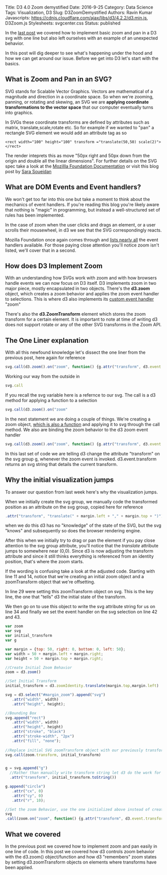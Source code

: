 Title: D3 4.0 Zoom demystified
Date: 2016-9-25
Category: Data Science
Tags: Visualization, D3
Slug: D3ZoomDemystified 
Authors: Ravin Kumar
Javascripts: https://cdnjs.cloudflare.com/ajax/libs/d3/4.2.2/d3.min.js, D3Zoom.js
Stylesheets: svgcenter.css
Status: published

In the [last post]({filename}ImplementingD3Zoom.md) we covered how to implement
basic zoom and pan in a D3 svg with one line but also left ourselves with an example
of an unexpected behavior.

In this post will dig deeper to see what's happening under the hood and how we 
can get around our issue. Before we get into D3 let's start with the basics.

## What is Zoom and Pan in an SVG?
SVG stands for Scalable Vector Graphics. Vectors are mathematical
of a magnitude and direction in a coordinate space. So when we're zooming, panning,
or rotating and skewing, an SVG we are **applying coordinate transformations
to the vector space** that our computer eventually turns into graphics.

In SVGs these coordinate transforms are defined by attributes such as matrix,
translate,scale,rotate etc. So for example if we wanted to "pan" a rectangle
SVG element we would add an attribute tag as so

```
<rect width="100" height="100" transform ="translate(50,50) scale(2)"></rect>
```

The render inteprets this as move "50px right and 50px down from the origin and
double all the linear dimensions". For further details on the SVG spec take a look
at the [Mozillla Foundation Documentation](https://developer.mozilla.org/en/docs/Web/SVG/Attribute/transform)
or visit this blog post by [Sara Soueidan](https://sarasoueidan.com/blog/svg-transformations/)

## What are DOM Events and Event handlers?
We won't get too far into this one but take a moment to think about the mechanics
of event handlers. If you're reading this blog you're likely aware that nothing
is "magic" in programming, but instead a well-structured set of rules has been implemented.

In the case of zoom when the user clicks and drags an element, or a user scrolls
their mousewheel, in d3 we see that the SVG correspondingly reacts.

Mozilla Foundation once again comes through and [lists nearly all](https://developer.mozilla.org/en-US/docs/Web/Events)
the event handlers available. For those paying close attention you'll notice zoom
isn't listed, we'll cover that in a second.

## How does D3 Implement Zoom 
With an understanding how SVGs work with zoom and with how browsers handle events
we can now focus on D3 itself.
D3 implements zoom in two major piece, mostly encapsulated in two objects.
There's the **d3.zoom** object, which creates a zoom behavior and applies
the zoom event handler to selections. This is where d3 also implements
its [custom event handler](https://github.com/d3/d3-zoom#api-reference) "zoom"

There's also the **d3.ZoomTransform** element which stores the zoom transform
for a certain element. It is important to note at time of writing d3 does not support
rotate or any of the other SVG transforms in the Zoom API.

## The One Liner explanation
With all this newfound knowledge let's dissect the one liner from the previous post,
here again for reference

```javascript
svg.call(d3.zoom().on("zoom", function() {g.attr("transform", d3.event.transform)}))
```
Working our way from the outside in

```javascript
svg.call
```
If you recall the svg variable here is a refernce to our svg. The call is a d3
method for applying a function to a selection

```javascript
svg.call(d3.zoom().on("zoom"
```
In the next statement we are doing a couple of things. We're creating a zoom object,
[which is also a function](https://github.com/d3/d3-zoom#zoom) and applying it
to svg through the call method. We also are binding the zoom behavior to the 
d3 zoom event handler

```javascript
svg.call(d3.zoom().on("zoom", function() {g.attr("transform", d3.event.transform)}))
```
In this last set of code we are telling d3 change the attribute "transform" on the svg
group g, whenever the zoom event is invoked. d3.event.transform returns
an svg string that details the current transform.

## Why the initial visualization jumps
To answer our question from last week here's why the visualization jumps.

When we initially create the svg group, we manually code the transformed
position as an attribute on the svg group, copied here for reference

```javascript
.attr("transform", "translate(" + margin.left + "," + margin.top + ")")
```
when we do this d3 has no "knowledge" of the state of the SVG, but the svg
"knows" and subsequently so does the browser rendering engine.

After this when we initially try to drag or pan the element if you pay close
attention to the svg group attribute, you'll notice that the *translate* 
attribute jumps to somewhere near (0,0). Since d3 is now adjusting
the transform attribute and since it still thinks everything is referenced
from an identity position, that's where the zoom starts.

If the wording is confusing take a look at the adjusted code.
Starting with line 11 and 14, notice that we're creating an initial zoom object
and a zoomTransform object that we're offsetting.

In line 29 were setting this zoomTransform object on svg. This is the key
line, the one that "tells" d3 the initial state of the transform.  
  
We then go on to use this object to write the svg attribute string for us on line
34 and finally we set the event handler on the svg selection on line 42 and 43.
```javascript
var zoom
var svg
var initial_transform
var g

var margin = {top: 50, right: 0, bottom: 0, left: 50};
var width = 50 + margin.left + margin.right;
var height = 50 + margin.top + margin.right;

//Create Initial Zoom Behavior
zoom = d3.zoom()

//Set Initial Transform
initial_transform = d3.zoomIdentity.translate(margin.top,margin.left)

svg = d3.select("#margin_zoom").append("svg")
   .attr("width", width)
   .attr("height", height);

//Bounding Box
svg.append("rect")
   .attr("width", width)
   .attr("height", height)
   .attr("stroke", "black")
   .attr("stroke-width", "2px")
   .attr("fill", "none");
   
//Replace initial SVG zoomTransform object with our previously transformed one
svg.call(zoom.transform, initial_transform)


g = svg.append("g")
  //Rather than manually write transform string let d3 do the work for us
  .attr("transform", initial_transform.toString())

g.append("circle")
   .attr("cx", 0)
   .attr("cy", 0)
   .attr("r", 10);

//Set the zoom Behavior, use the one initialized above instead of creating a new one
svg
.call(zoom.on("zoom", function() {g.attr("transform", d3.event.transform)}))
```

## What we covered
In the previous post we covered how to implement zoom and pan easily in one
line of code. In this post we covered how d3 controls zoom behavior with the 
d3.zoom() object/function and how d3 "remembers" zoom states by setting 
d3.zoomTransform objects on elements where transforms have been applied.  

